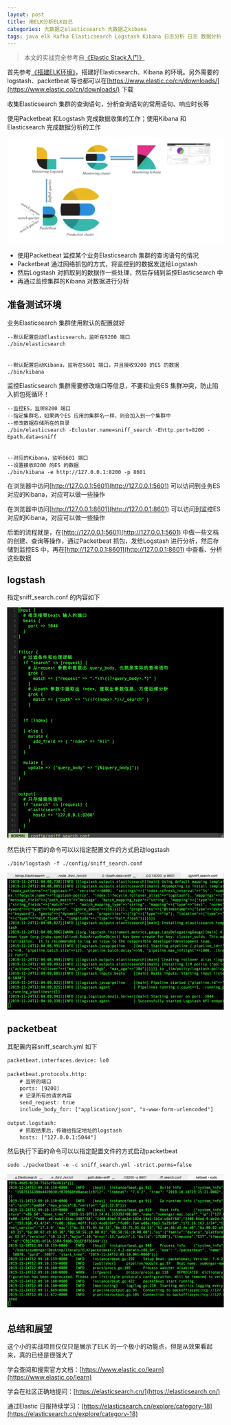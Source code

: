 ```yaml
---
layout: post
title: 用ELK分析ELK自己
categories: 大数据之elasticsearch 大数据之kibana
tags: java elk Kafka Elasticsearch Logstash Kibana 日志分析 日志 数据分析 数据 分布式系统 分布式 IK 分词 索引 倒排索引 Packetbeat 
---
```


>本文的实战完全参考自[《Elastic Stack入门》](https://www.imooc.com/video/16131)

首先参考[《搭建ELK环境》](http://www.xumenger.com/elk-20191123/)，搭建好Elasticsearch、Kibana 的环境。另外需要的logstash、packetbeat 等也都可以在[https://www.elastic.co/cn/downloads/](https://www.elastic.co/cn/downloads/) 下载

收集Elasticsearch 集群的查询语句，分析查询语句的常用语句、响应时长等

使用Packetbeat 和Logstash 完成数据收集的工作；使用Kibana 和Elasticsearch 完成数据分析的工作

![](../media/image/2019-11-24/01.png)

* 使用Packetbeat 监控某个业务Elasticsearch 集群的查询语句的情况
* Packetbeat 通过网络抓包的方式，将监控到的数据发送给Logstash
* 然后Logstash 对抓取到的数据作一些处理，然后存储到监控Elasticsearch 中
* 再通过监控集群的Kibana 对数据进行分析

## 准备测试环境

业务Elasticsearch 集群使用默认的配置就好

```
--默认配置启动Elasticsearch，监听在9200 端口
./bin/elasticsearch


--默认配置启动Kibana，监听在5601 端口，并且接收9200 的ES 的数据
./bin/kibana
```

监控Elasticsearch 集群需要修改端口等信息，不要和业务ES 集群冲突，防止陷入抓包死循环！

```
--监控ES，监听8200 端口
--指定集群名，如果两个ES 应用的集群名一样，则会加入到一个集群中
--修改数据存储所在的目录
./bin/elasticsearch -Ecluster.name=sniff_search -Ehttp.port=8200 -Epath.data=sniff


--对应的Kibana，监听8601 端口
--设置接收8200 的ES 的数据
./bin/kibana -e http://127.0.0.1:8200 -p 8601
```

在浏览器中访问[http://127.0.0.1:5601](http://127.0.0.1:5601) 可以访问到业务ES 对应的Kibana，对应可以做一些操作

在浏览器中访问[http://127.0.0.1:8601](http://127.0.0.1:8601) 可以访问到监控ES 对应的Kibana，对应可以做一些操作

后面的流程就是，在[http://127.0.0.1:5601](http://127.0.0.1:5601) 中做一些文档的创建、查询等操作，通过Packetbeat 抓包，发给Logstash 进行分析，然后存储到监控ES 中，再在[http://127.0.0.1:8601](http://127.0.0.1:8601) 中查看、分析这些数据

## logstash

指定sniff_search.conf 的内容如下

![](../media/image/2019-11-24/02.png)

然后执行下面的命令可以以指定配置文件的方式启动logstash

```
./bin/logstash -f ./config/sniff_search.conf
```

![](../media/image/2019-11-24/03.png)

## packetbeat

其配置内容sniff_search.yml 如下

```
packetbeat.interfaces.device: lo0

packetbeat.protocols.http: 
    # 监听的端口
    ports: [9200]
    # 记录所有的请求内容
    send_request: true
    include_body_for: ["application/json", "x-www-form-urlencoded"]

output.logstash: 
    # 抓取结果后，传输给指定地址的logstash
    hosts: ["127.0.0.1:5044"]
```

然后执行下面的命令可以以指定配置文件的方式启动packetbeat

```
sudo ./packetbeat -e -c sniff_search.yml -strict.perms=false
```

![](../media/image/2019-11-24/04.png)

## 



## 总结和展望

这个小的实战项目仅仅只是展示了ELK 的一个极小的功能点，但是从效果看起来，真的已经是很强大了

学会查阅和搜索官方文档：[https://www.elastic.co/learn](https://www.elastic.co/learn)

学会在社区正确地提问：[https://elasticsearch.cn/](https://elasticsearch.cn/)

通过Elastic 日报持续学习：[https://elasticsearch.cn/explore/category-18](https://elasticsearch.cn/explore/category-18)

